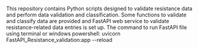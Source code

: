 This repository contains Python scripts designed to validate resistance data and perform data validation and classification.
Some functions to validate and classify data are provided and FastAPI web service to validate resistance-related data entries is set up. 
The command to run FastAPI file using terminal or windows powershell: uvicorn FastAPI_Resistance_validation:app --reload
